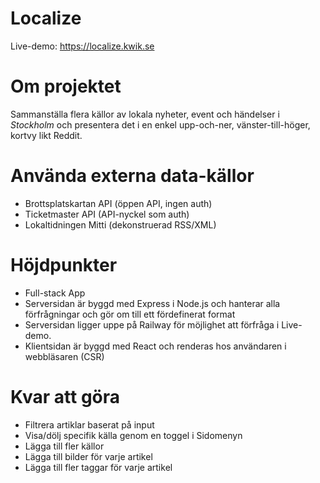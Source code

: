 # Localize
Live-demo: https://localize.kwik.se

# Om projektet
Sammanställa flera källor av lokala nyheter, event och händelser i *Stockholm* och presentera det i en enkel upp-och-ner, vänster-till-höger, kortvy likt Reddit.

# Använda externa data-källor
- Brottsplatskartan API (öppen API, ingen auth)
- Ticketmaster API (API-nyckel som auth)
- Lokaltidningen Mitti (dekonstruerad RSS/XML)

# Höjdpunkter
- Full-stack App
- Serversidan är byggd med Express i Node.js och hanterar alla förfrågningar och gör om till ett fördefinerat format
- Serversidan ligger uppe på Railway för möjlighet att förfråga i Live-demo.
- Klientsidan är byggd med React och renderas hos användaren i webbläsaren (CSR)

# Kvar att göra
- Filtrera artiklar baserat på input
- Visa/dölj specifik källa genom en toggel i Sidomenyn
- Lägga till fler källor
- Lägga till bilder för varje artikel
- Lägga till fler taggar för varje artikel
